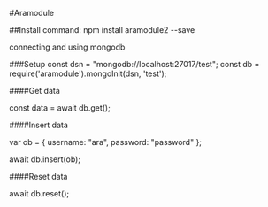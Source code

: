 #Aramodule

##Install command:
npm install aramodule2 --save

connecting and using mongodb

###Setup
const dsn = "mongodb://localhost:27017/test";
const db  = require('aramodule').mongoInit(dsn, 'test');


####Get data

const data = await db.get();

####Insert data

var ob = {
    username: "ara",
    password: "password"
};

await db.insert(ob);


####Reset data

await db.reset();
